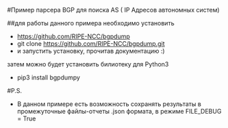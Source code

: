#Пример парсера BGP для поиска AS ( IP Адресов автономных систем)

##для работы данного примера необходимо установить

- https://github.com/RIPE-NCC/bgpdump
- git clone https://github.com/RIPE-NCC/bgpdump.git
- и запустить установку, прочитав документацию :)

затем можно будет установить билиотеку для Python3

- pip3 install bgpdumpy


#P.S.

- В данном примере есть возможность сохранять результаты в промежуточные файлы-отчеты .json формата, в режиме FILE_DEBUG = True






